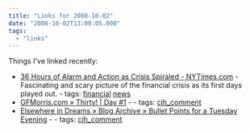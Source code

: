 ```yaml
---
title: "Links for 2008-10-02"
date: "2008-10-02T13:00:05.000"
tags: 
  - "links"
---
```


Things I've linked recently:

- [36 Hours of Alarm and Action as Crisis Spiraled - NYTimes.com](http://www.nytimes.com/2008/10/02/business/02crisis.html?pagewanted=all) - Fascinating and scary picture of the financial crisis as its first days played out. - tags: [financial](http://delicious.com/hubbsc/financial) [news](http://delicious.com/hubbsc/news)
- [GFMorris.com » Thirty! | Day #1](http://gfmorris.com/2008/10/01/thirty-day-1/#comment-8224) - - tags: [cjh\_comment](http://delicious.com/hubbsc/cjh_comment)
- [Elsewhere in Dreams » Blog Archive » Bullet Points for a Tuesday Evening](http://www.rmfo-blogs.com/daniel/2008/09/30/bullet-points-for-a-tuesday-evening/#comment-19723) - - tags: [cjh\_comment](http://delicious.com/hubbsc/cjh_comment)
